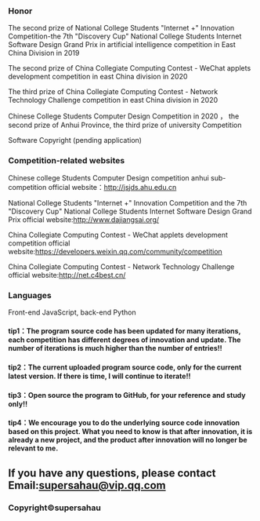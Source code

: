 ### Honor
The second prize of National College Students "Internet +" Innovation Competition-the 7th "Discovery Cup" National College Students Internet Software Design Grand Prix in artificial intelligence competition in East China Division in 2019 

The second prize of China Collegiate Computing Contest - WeChat applets development competition in east China division in 2020

The third prize of China Collegiate Computing Contest - Network Technology Challenge competition in east China division in 2020

Chinese College Students Computer Design Competition in 2020 ， the second prize of Anhui Province, the third prize of university Competition

Software Copyright (pending application)

### Competition-related websites

Chinese college Students Computer Design competition anhui sub-competition official website：http://jsjds.ahu.edu.cn

National College Students "Internet +" Innovation Competition and the 7th "Discovery Cup" National College Students Internet Software Design Grand Prix official website:http://www.dajiangsai.org/

China Collegiate Computing Contest - WeChat applets development competition official website:https://developers.weixin.qq.com/community/competition

China Collegiate Computing Contest - Network Technology Challenge official website:http://net.c4best.cn/

### Languages
Front-end JavaScript, back-end Python

#### tip1：The program source code has been updated for many iterations, each competition has different degrees of innovation and update. The number of iterations is much higher than the number of entries!!
#### tip2：The current uploaded program source code, only for the current latest version. If there is time, I will continue to iterate!!
#### tip3：Open source the program to GitHub, for your reference and study only!!
#### tip4：We encourage you to do the underlying source code innovation based on this project. What you need to know is that after innovation, it is already a new project, and the product after innovation will no longer be relevant to me.
## If you have any questions, please contact Email:supersahau@vip.qq.com
### Copyright©supersahau

